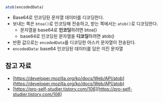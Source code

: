 ```jsx
atob(encodedData)
```

- Base64로 인코딩된 문자열 데이터를 디코딩한다.
- 보내는 쪽은 `btoa()`로 인코딩해 전송하고, 받는 쪽에서는 `atob()`로 디코딩한다.
    - 문자열을 base64로 **인코딩**하려면 btoa()
    - base64로 인코딩된 문자열을 **디코딩**하려면 atob()
- 반환 값으로는 `encodedData`를 디코딩한 아스키 문자열이 전송된다.
- `encodedData`: base64 인코딩된 데이터를 담은 이진 문자열

## 참고 자료

- [https://developer.mozilla.org/ko/docs/Web/API/atob](https://developer.mozilla.org/ko/docs/Web/API/atob)
- [https://pro-self-studier.tistory.com/106](https://pro-self-studier.tistory.com/106)